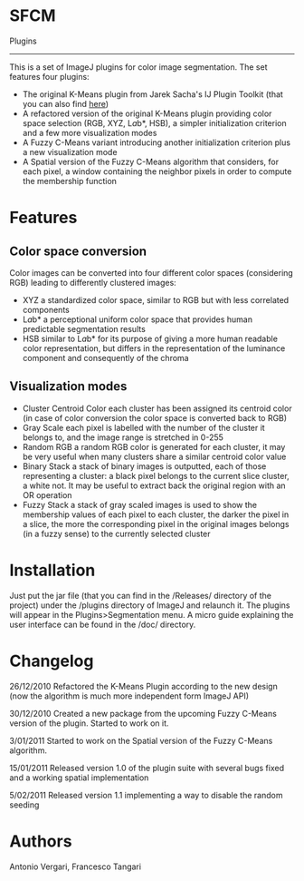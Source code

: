 SFCM
====

Plugins
_______

This is a set of ImageJ plugins for color image segmentation. The set features four plugins:


* The original K-Means plugin from Jarek Sacha's IJ Plugin Toolkit (that you can also find [here](http://ij-plugins.sourceforge.net/plugins/clustering/))
* A refactored version of the original K-Means plugin providing color space selection (RGB, XYZ, L*a*b*, HSB), a simpler initialization criterion and a few more visualization modes
* A Fuzzy C-Means variant introducing another initialization criterion plus a new visualization mode
* A Spatial version of the Fuzzy C-Means algorithm that considers, for each pixel, a window containing the neighbor pixels in order to compute the membership function

Features
========

Color space conversion
----------------------

Color images can be converted into four different color spaces (considering RGB) leading to differently clustered images:

* XYZ a standardized color space, similar to RGB but with less correlated components
* L*a*b* a perceptional uniform color space that provides human predictable segmentation results
* HSB similar to L*a*b* for its purpose of giving a more human readable color representation, but differs in the representation of the luminance component and consequently of the chroma

Visualization modes
-------------------

* Cluster Centroid Color each cluster has been assigned its centroid color (in case of color conversion the color space is converted back to RGB)
* Gray Scale each pixel is labelled with the number of the cluster it belongs to, and the image range is stretched in 0-255
* Random RGB a random RGB color is generated for each cluster, it may be very useful when many clusters share a similar centroid color value
* Binary Stack a stack of binary images is outputted, each of those representing a cluster: a black pixel belongs to the current slice cluster, a white not. It may be useful to extract back the original region with an OR operation
* Fuzzy Stack a stack of gray scaled images is used to show the membership values of each pixel to each cluster, the darker the pixel in a slice, the more the corresponding pixel in the original images belongs (in a fuzzy sense) to the currently selected cluster

Installation
============

Just put the jar file (that you can find in the /Releases/ directory of the project) under the /plugins directory of ImageJ and relaunch it. The plugins will appear in the Plugins>Segmentation menu. 
A micro guide explaining the user interface can be found in the /doc/ directory.

Changelog
=========

 26/12/2010
 	Refactored the K-Means Plugin according to the new design (now the algorithm is much more independent form ImageJ API)

 30/12/2010
	Created a new package from the upcoming Fuzzy C-Means version of the plugin. Started to work on it.

 3/01/2011
	Started to work on the Spatial version of the Fuzzy C-Means algorithm.

15/01/2011
	Released version 1.0 of the plugin suite with several bugs fixed and a working spatial implementation

5/02/2011
	Released version 1.1 implementing a way to disable the random seeding
	
Authors
============	

Antonio Vergari, Francesco Tangari
